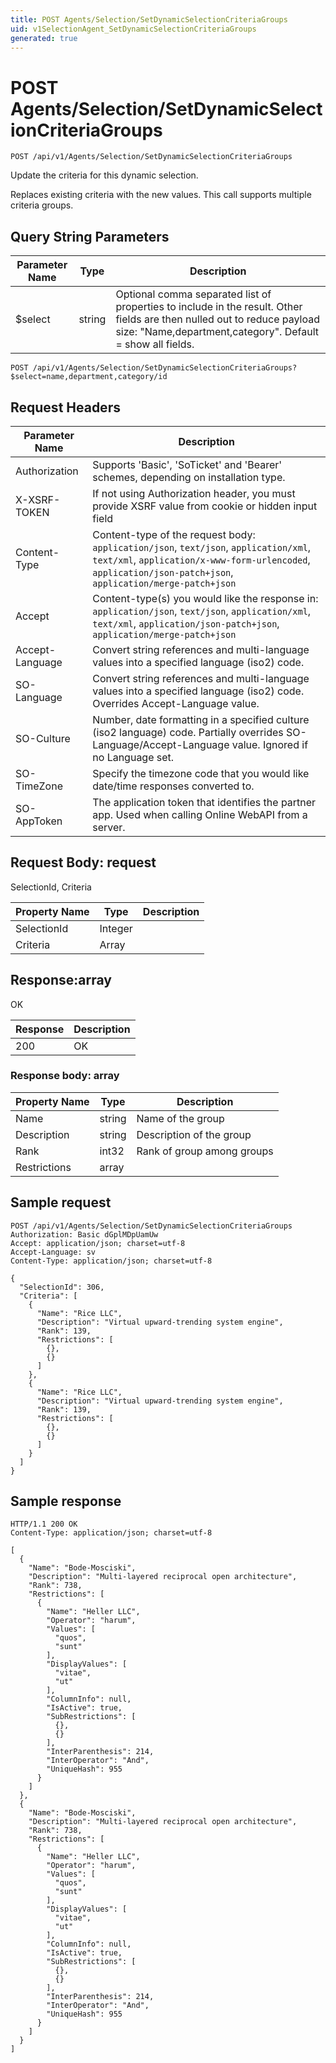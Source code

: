 ```yaml
---
title: POST Agents/Selection/SetDynamicSelectionCriteriaGroups
uid: v1SelectionAgent_SetDynamicSelectionCriteriaGroups
generated: true
---
```


# POST Agents/Selection/SetDynamicSelectionCriteriaGroups

```http
POST /api/v1/Agents/Selection/SetDynamicSelectionCriteriaGroups
```

Update the criteria for this dynamic selection.


Replaces existing criteria with the new values. This call supports multiple criteria groups.






## Query String Parameters

| Parameter Name | Type |  Description |
|----------------|------|--------------|
| $select | string |  Optional comma separated list of properties to include in the result. Other fields are then nulled out to reduce payload size: "Name,department,category". Default = show all fields. |

```http
POST /api/v1/Agents/Selection/SetDynamicSelectionCriteriaGroups?$select=name,department,category/id
```


## Request Headers

| Parameter Name | Description |
|----------------|-------------|
| Authorization  | Supports 'Basic', 'SoTicket' and 'Bearer' schemes, depending on installation type. |
| X-XSRF-TOKEN   | If not using Authorization header, you must provide XSRF value from cookie or hidden input field |
| Content-Type | Content-type of the request body: `application/json`, `text/json`, `application/xml`, `text/xml`, `application/x-www-form-urlencoded`, `application/json-patch+json`, `application/merge-patch+json` |
| Accept         | Content-type(s) you would like the response in: `application/json`, `text/json`, `application/xml`, `text/xml`, `application/json-patch+json`, `application/merge-patch+json` |
| Accept-Language | Convert string references and multi-language values into a specified language (iso2) code. |
| SO-Language | Convert string references and multi-language values into a specified language (iso2) code. Overrides Accept-Language value. |
| SO-Culture | Number, date formatting in a specified culture (iso2 language) code. Partially overrides SO-Language/Accept-Language value. Ignored if no Language set. |
| SO-TimeZone | Specify the timezone code that you would like date/time responses converted to. |
| SO-AppToken | The application token that identifies the partner app. Used when calling Online WebAPI from a server. |

## Request Body: request 

SelectionId, Criteria 

| Property Name | Type |  Description |
|----------------|------|--------------|
| SelectionId | Integer |  |
| Criteria | Array |  |

## Response:array

OK

| Response | Description |
|----------------|-------------|
| 200 | OK |

### Response body: array

| Property Name | Type |  Description |
|----------------|------|--------------|
| Name | string | Name of the group |
| Description | string | Description of the group |
| Rank | int32 | Rank of group among groups |
| Restrictions | array |  |

## Sample request

```http!
POST /api/v1/Agents/Selection/SetDynamicSelectionCriteriaGroups
Authorization: Basic dGplMDpUamUw
Accept: application/json; charset=utf-8
Accept-Language: sv
Content-Type: application/json; charset=utf-8

{
  "SelectionId": 306,
  "Criteria": [
    {
      "Name": "Rice LLC",
      "Description": "Virtual upward-trending system engine",
      "Rank": 139,
      "Restrictions": [
        {},
        {}
      ]
    },
    {
      "Name": "Rice LLC",
      "Description": "Virtual upward-trending system engine",
      "Rank": 139,
      "Restrictions": [
        {},
        {}
      ]
    }
  ]
}
```

## Sample response

```http_
HTTP/1.1 200 OK
Content-Type: application/json; charset=utf-8

[
  {
    "Name": "Bode-Mosciski",
    "Description": "Multi-layered reciprocal open architecture",
    "Rank": 738,
    "Restrictions": [
      {
        "Name": "Heller LLC",
        "Operator": "harum",
        "Values": [
          "quos",
          "sunt"
        ],
        "DisplayValues": [
          "vitae",
          "ut"
        ],
        "ColumnInfo": null,
        "IsActive": true,
        "SubRestrictions": [
          {},
          {}
        ],
        "InterParenthesis": 214,
        "InterOperator": "And",
        "UniqueHash": 955
      }
    ]
  },
  {
    "Name": "Bode-Mosciski",
    "Description": "Multi-layered reciprocal open architecture",
    "Rank": 738,
    "Restrictions": [
      {
        "Name": "Heller LLC",
        "Operator": "harum",
        "Values": [
          "quos",
          "sunt"
        ],
        "DisplayValues": [
          "vitae",
          "ut"
        ],
        "ColumnInfo": null,
        "IsActive": true,
        "SubRestrictions": [
          {},
          {}
        ],
        "InterParenthesis": 214,
        "InterOperator": "And",
        "UniqueHash": 955
      }
    ]
  }
]
```